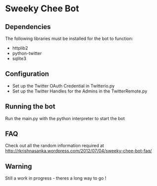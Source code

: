 Sweeky Chee Bot
=================

Dependencies
-----------------

The following libraries must be installed for the bot to function:

* httplib2
* python-twitter
* sqlite3

Configuration
-----------------
* Set up the Twitter OAuth Credential in Twitterio.py
* Set up the Twitter Handles for the Admins in the TwitterRemote.py

Running the bot
-----------------
Run the main.py with the python interpreter to start the bot

FAQ
-----------------
Check out all the random information required at http://rkrishnasanka.wordpress.com/2012/07/04/sweeky-chee-bot-faq/

Warning
-----------------

Still a work in progress - theres a long way to go !
